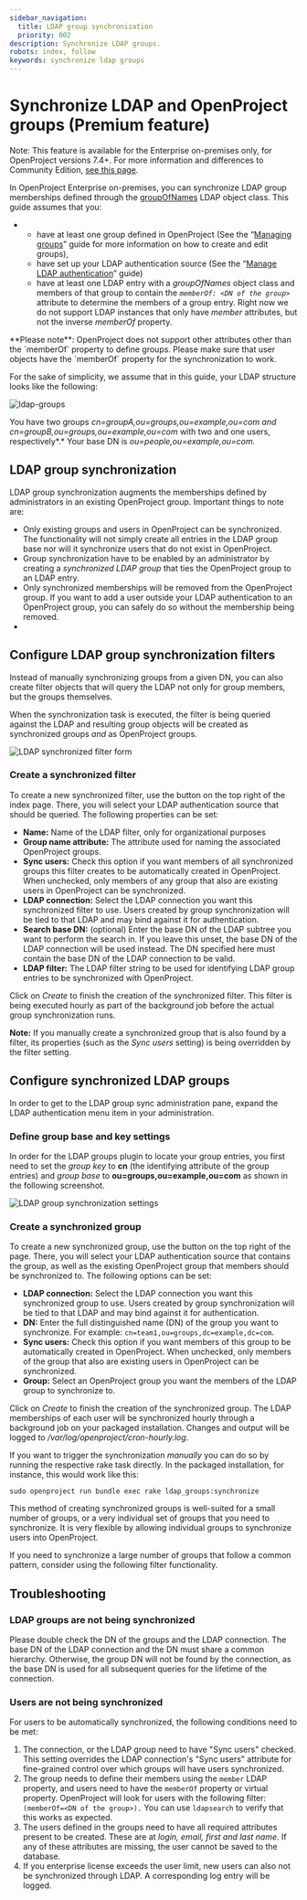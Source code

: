 ```yaml
---
sidebar_navigation:
  title: LDAP group synchronization
  priority: 002
description: Synchronize LDAP groups.
robots: index, follow
keywords: synchronize ldap groups
---
```


# Synchronize LDAP and OpenProject groups (Premium feature)

Note: This feature is available for the Enterprise on-premises only, for OpenProject versions 7.4+. For more information and differences to Community Edition, [see this page](https://www.openproject.org/enterprise-edition/).

In OpenProject Enterprise on-premises, you can synchronize LDAP group memberships defined through the [groupOfNames](https://tools.ietf.org/html/rfc4519#section-3.5) LDAP object class. This guide assumes that you:

- - have at least one group defined in OpenProject (See the “[Managing groups](../../../users-permissions/groups/)” guide for more information on how to create and edit groups),
  - have set up your LDAP authentication source (See the “[Manage LDAP authentication](../../ldap-authentication/)” guide)
  - have at least one LDAP entry with a *groupOfNames* object class and members of that group to contain the *`memberOf: <DN of the group>`* attribute to determine the members of a group entry. Right now we do not support LDAP instances that only have *member* attributes, but not the inverse *memberOf* property.
<div class="alert alert-info" role="alert">
**Please note**: OpenProject does not support other attributes other than the `memberOf` property to define groups. Please make sure that user objects have the `memberOf` property for the synchronization to work.
</div>

For the sake of simplicity, we assume that in this guide, your LDAP structure looks like the following:

![ldap-groups](ldap-groups-1-900x363@2x.png)

You have two groups *cn=groupA,ou=groups,ou=example,ou=com and cn=groupB,ou=groups,ou=example,ou=com* with two and one users, respectively*.* Your base DN is *ou=people,ou=example,ou=com.*

## LDAP group synchronization

LDAP group synchronization augments the memberships defined by  administrators in an existing OpenProject group. Important things to  note are:

- Only existing groups and users in OpenProject can be synchronized.  The functionality will not simply create all entries in the LDAP group  base nor will it synchronize users that do not exist in OpenProject.
- Group synchronization have to be enabled by an administrator by creating a *synchronized LDAP group* that ties the OpenProject group to an LDAP entry.
- Only synchronized memberships will be removed from the OpenProject  group. If you want to add a user outside your LDAP authentication to an  OpenProject group, you can safely do so without the membership being  removed.
- 

## Configure LDAP group synchronization filters

Instead of manually synchronizing groups from a given DN, you can also create filter objects that will query the LDAP not only for group members, but the groups themselves.

When the synchronization task is executed, the filter is being queried against the LDAP and resulting group objects will be created as synchronized groups *and* as OpenProject groups.

![LDAP synchronized filter form](ldap-groups-filter.png)

### Create a synchronized filter

To create a new synchronized filter, use the button on the top right of the index page. There, you will select your LDAP authentication source that should be queried. The following properties can be set:

- **Name:** Name of the LDAP filter, only for organizational purposes
- **Group name attribute:** The attribute used for naming the associated OpenProject groups.
- **Sync users:** Check this option if you want members of all synchronized groups this filter creates to be automatically created in OpenProject. When unchecked, only members of any group that also are existing users in OpenProject can be synchronized.
- **LDAP connection:** Select the LDAP connection you want this synchronized filter to use. Users created by group synchronization will be tied to that LDAP and may bind against it for authentication.
- **Search base DN:** (optional) Enter the base DN of the LDAP subtree you want to perform the search in. If you leave this unset, the base DN of the LDAP connection will be used instead. The DN specified here must contain the base DN of the LDAP connection to be valid.
- **LDAP filter:** The LDAP filter string to be used for identifying LDAP group entries to be synchronized with OpenProject.

Click on *Create* to finish the creation of the synchronized  filter. This filter is being executed hourly as part of the background job before the actual group synchronization runs.

**Note:** If you manually create a synchronized group that is also found by a filter, its properties (such as the *Sync users* setting) is being overridden by the filter setting.



## Configure synchronized LDAP groups

In order to get to the LDAP group sync administration pane, expand the LDAP authentication menu item in your administration.

### Define group base and key settings

In order for the LDAP groups plugin to locate your group entries, you first need to set the *group key* to **cn** (the identifying attribute of the group entries) and *group base* to **ou=groups,ou=example,ou=com** as shown in the following screenshot.

![LDAP group synchronization settings](ldap-group-form.png)

### Create a synchronized group

To create a new synchronized group, use the button on the top right  of the page. There, you will select your LDAP authentication source that contains the group, as well as the existing OpenProject group that  members should be synchronized to. The following options can be set:

- **LDAP connection:** Select the LDAP connection you want this synchronized group to use. Users created by group synchronization will be tied to that LDAP and may bind against it for authentication.
- **DN:** Enter the full distinguished name (DN) of the group you want to synchronize. For example: `cn=team1,ou=groups,dc=example,dc=com`.
- **Sync users:** Check this option if you want members of this group to be automatically created in OpenProject. When unchecked, only members of the group that also are existing users in OpenProject can be synchronized.
- **Group:** Select an OpenProject group you want the members of the LDAP group to synchronize to.



Click on *Create* to finish the creation of the synchronized  group. The LDAP memberships of each user will be synchronized hourly  through a background job on your packaged installation. Changes and output will be logged to */var/log/openproject/cron-hourly.log*.

If you want to trigger the synchronization *manually* you can do so by running the respective rake task directly.
In the packaged installation, for instance, this would work like this:

```
sudo openproject run bundle exec rake ldap_groups:synchronize
```



This method of creating synchronized groups is well-suited for a small number of groups, or a very individual set of groups that you need to synchronize. It is very flexible by allowing individual groups to synchronize users into OpenProject.

If you need to synchronize a large number of groups that follow a common pattern, consider using the following filter functionality.





## Troubleshooting



### LDAP groups are not being synchronized

Please double check the DN of the groups and the LDAP connection. The base DN of the LDAP connection and the DN must share a common hierarchy. Otherwise, the group DN will not be found by the connection, as the base DN is used for all subsequent queries for the lifetime of the connection.



### Users are not being synchronized

For users to be automatically synchronized, the following conditions need to be met:

1. The connection, or the LDAP group need to have "Sync users" checked. This setting overrides the LDAP connection's "Sync users" attribute for fine-grained control over which groups will have users synchronized.
2. The group needs to define their members using the `member` LDAP property, and users need to have the `memberOf` property or virtual property. OpenProject will look for users with the following filter: `(memberOf=<DN of the group>).` You can use `ldapsearch` to verify that this works as expected.
3. The users defined in the groups need to have all required attributes present to be created. These are at *login, email, first and last name*. If any of these attributes are missing, the user cannot be saved to the database.
4. If you enterprise license exceeds the user limit, new users can also not be synchronized through LDAP. A corresponding log entry will be logged.

